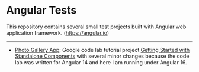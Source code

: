 # Angular Tests
This repository contains several small test projects built with Angular web
application framework. (https://angular.io)

---

* [Photo Gallery App](./photo-gallery-app/): Google code lab tutorial project
[Getting Started with Standalone Components](https://codelabs.developers.google.com/angular-standalone-components)
with several minor changes because the code lab was written for Angular 14 and
here I am running under Angular 16.
